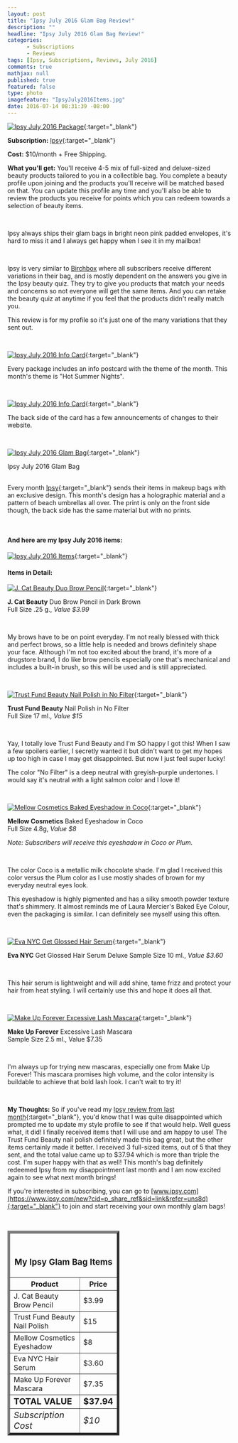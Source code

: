 ```yaml
---
layout: post
title: "Ipsy July 2016 Glam Bag Review!"
description: ""
headline: "Ipsy July 2016 Glam Bag Review!"
categories: 
      - Subscriptions
      - Reviews
tags: [Ipsy, Subscriptions, Reviews, July 2016]
comments: true
mathjax: null
published: true
featured: false
type: photo
imagefeature: "IpsyJuly2016Items.jpg"
date: 2016-07-14 08:31:39 -08:00
---
```


[![Ipsy July 2016 Package](http://whatsupmailbox.com/images/IpsyJuly2016Package.jpg)](https://www.ipsy.com/new?cid=p_share_ref&sid=link&refer=uns8d){:target="_blank"}

**Subscription:** [Ipsy](https://www.ipsy.com/new?cid=p_share_ref&sid=link&refer=uns8d){:target="_blank"}

**Cost:** $10/month + Free Shipping.

**What you'll get:** You'll receive 4-5 mix of full-sized and deluxe-sized beauty products tailored to you in a collectible bag. You complete a beauty profile upon joining and the products you'll receive will be matched based on that. You can update this profile any time and you'll also be able to review the products you receive for points which you can redeem towards a selection of beauty items.

<br>

Ipsy always ships their glam bags in bright neon pink padded envelopes, it's hard to miss it and I always get happy when I see it in my mailbox!

<br>

Ipsy is very similar to <a href="https://www.birchbox.com/invite/whatsupmailbox" target="_blank">Birchbox</a> where all subscribers receive different variations in their bag, and is mostly dependent on the answers you give in the Ipsy beauty quiz. They try to give you products that match your needs and concerns so not everyone will get the same items. And you can retake the beauty quiz at anytime if you feel that the products didn't really match you.

This review is for my profile so it's just one of the many variations that they sent out.

<br>

[![Ipsy July 2016 Info Card](http://whatsupmailbox.com/images/IpsyJuly2016Info.jpg)](https://www.ipsy.com/new?cid=p_share_ref&sid=link&refer=uns8d){:target="_blank"}

Every package includes an info postcard with the theme of the month. This month's theme is "Hot Summer Nights".

<br>

[![Ipsy July 2016 Info Card](http://whatsupmailbox.com/images/IpsyJuly2016Info2.jpg)](https://www.ipsy.com/new?cid=p_share_ref&sid=link&refer=uns8d){:target="_blank"}

The back side of the card has a few announcements of changes to their website.

<br>

[![Ipsy July 2016 Glam Bag](http://whatsupmailbox.com/images/IpsyJuly2016GlamBag.jpg)](https://www.ipsy.com/new?cid=p_share_ref&sid=link&refer=uns8d){:target="_blank"}
<figcaption>Ipsy July 2016 Glam Bag</figcaption>

<br>

Every month [Ipsy](https://www.ipsy.com/new?cid=p_share_ref&sid=link&refer=uns8d){:target="_blank"} sends their items in makeup bags with an exclusive design. This month's design has a holographic material and a pattern of beach umbrellas all over. The print is only on the front side though, the back side has the same material but with no prints.

<br>

<H4>And here are my Ipsy July 2016 items:</H4>

[![Ipsy July 2016 Items](http://whatsupmailbox.com/images/IpsyJuly2016Items.jpg)](https://www.ipsy.com/new?cid=p_share_ref&sid=link&refer=uns8d){:target="_blank"}

<H4>Items in Detail:</H4>

[![J. Cat Beauty Duo Brow Pencil](http://whatsupmailbox.com/images/IpsyJuly2016JCatBeautyDuoBrowPencil.jpg)](https://www.ipsy.com/new?cid=p_share_ref&sid=link&refer=uns8d){:target="_blank"}

**J. Cat Beauty** Duo Brow Pencil in Dark Brown  
Full Size .25 g., *Value $3.99*

<br>

My brows have to be on point everyday. I'm not really blessed with thick and perfect brows, so a little help is needed and brows definitely shape your face. Although I'm not too excited about the brand, it's more of a drugstore brand, I do like brow pencils especially one that's mechanical and includes a built-in brush, so this will be used and is still appreciated.

<br>

[![Trust Fund Beauty Nail Polish in No Filter](http://whatsupmailbox.com/images/IpsyJuly2016TrustFundBeautyNailPolishNoFilter.jpg)](https://www.ipsy.com/new?cid=p_share_ref&sid=link&refer=uns8d){:target="_blank"}

**Trust Fund Beauty** Nail Polish in No Filter  
Full Size 17 ml., *Value $15*

<br>

Yay, I totally love Trust Fund Beauty and I'm SO happy I got this! When I saw a few spoilers earlier, I secretly wanted it but didn't want to get my hopes up too high in case I may get disappointed. But now I just feel super lucky!

The color "No Filter" is a deep neutral with greyish-purple undertones. I would say it's neutral with a light salmon color and I love it!

<br>

[![Mellow Cosmetics Baked Eyeshadow in Coco](http://whatsupmailbox.com/images/IpsyJuly2016MellowCosmeticsBakedEyeshadowCoco.jpg)](https://www.ipsy.com/new?cid=p_share_ref&sid=link&refer=uns8d){:target="_blank"}

**Mellow Cosmetics** Baked Eyeshadow in Coco  
Full Size 4.8g, *Value $8*

*Note: Subscribers will receive this eyeshadow in Coco or Plum.*

<br>

The color Coco is a metallic milk chocolate shade. I'm glad I received this color versus the Plum color as I use mostly shades of brown for my everyday neutral eyes look.

This eyeshadow is highly pigmented and has a silky smooth powder texture that's shimmery. It almost reminds me of Laura Mercier's Baked Eye Colour, even the packaging is similar. I can definitely see myself using this often.

<br>

[![Eva NYC Get Glossed Hair Serum](http://whatsupmailbox.com/images/IpsyJuly2016EvaNYCGetGlossedHairSerum.jpg)](https://www.ipsy.com/new?cid=p_share_ref&sid=link&refer=uns8d){:target="_blank"}

**Eva NYC** Get Glossed Hair Serum
Deluxe Sample Size 10 ml., *Value $3.60*

<br>

This hair serum is lightweight and will add shine, tame frizz and protect your hair from heat styling. I will certainly use this and hope it does all that.

<br>

[![Make Up Forever Excessive Lash Mascara](http://whatsupmailbox.com/images/IpsyJuly2016MakeUpForeverExcessiveLashMascara.jpg)](https://www.ipsy.com/new?cid=p_share_ref&sid=link&refer=uns8d){:target="_blank"}

**Make Up Forever** Excessive Lash Mascara  
Sample Size 2.5 ml., Value $7.35

<br>

I'm always up for trying new mascaras, especially one from Make Up Forever! This mascara promises high volume, and the color intensity is buildable to achieve that bold lash look. I can't wait to try it!

<br>

<i class="icon-exclamation-sign"></i><b> My Thoughts:</b> So if you've read my [Ipsy review from last month](http://whatsupmailbox.com/subscriptions/reviews/Ipsy-Glam-Bag-Subscription-June-2016-Review/){:target="_blank"}, you'd know that I was quite disappointed which prompted me to update my style profile to see if that would help. Well guess what, it did! I finally received items that I will use and am happy to use! The Trust Fund Beauty nail polish definitely made this bag great, but the other items certainly made it better. I received 3 full-sized items, out of 5 that they sent, and the total value came up to $37.94 which is more than  triple the cost. I'm super happy with that as well! This month's bag definitely redeemed Ipsy from my disappointment last month and I am now excited again to see what next month brings!

If you're interested in subscribing, you can go to [www.ipsy.com](https://www.ipsy.com/new?cid=p_share_ref&sid=link&refer=uns8d){:target="_blank"} to join and start receiving your own monthly glam bags!

<br>

<TABLE  BORDER="5" style="width:50%">
   <TR>
      <TH COLSPAN="2">
         <H3><BR><center>My Ipsy Glam Bag Items</center></H3>
      </TH>
   </TR>
      <TH>Product</TH>
      <TH>Price</TH>
  <TR>
      <TD>J. Cat Beauty Brow Pencil</TD>
      <TD>$3.99</TD>
   </TR>
   <TR>
      <TD>Trust Fund Beauty Nail Polish</TD>
      <TD>$15</TD>
   </TR>
    <TR>
      <TD>Mellow Cosmetics Eyeshadow</TD>
      <TD>$8</TD>
   </TR>
    <TR>
      <TD>Eva NYC Hair Serum</TD>
      <TD>$3.60</TD>
   </TR>
    <TR>
      <TD>Make Up Forever Mascara</TD>
      <TD>$7.35</TD>
   </TR>
   <TR>
      <TD><b><big>TOTAL VALUE</big></b></TD>
      <TD><b><big>$37.94</big></b></TD>
   </TR>
   <TR>
      <TD><i><big>Subscription Cost</big></i></TD>
      <TD><i><big>$10</big></i></TD>
   </TR>
</TABLE>
